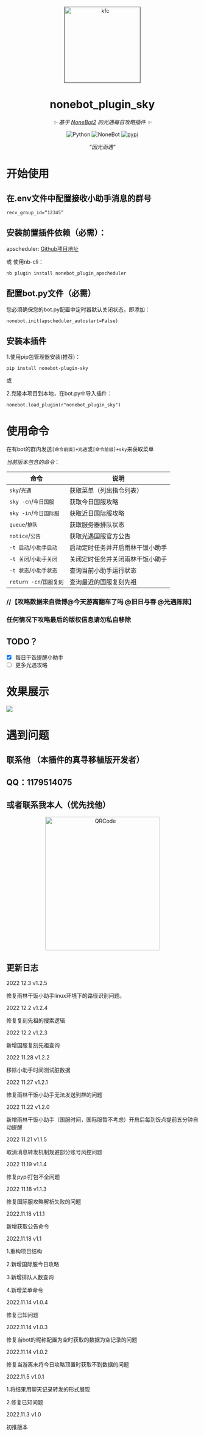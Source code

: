 <div align="center">

<p align="center">
  <a href=""><img src="https://img1.baidu.com/it/u=3563761161,679242917&fm=253&fmt=auto&app=138&f=PNG?w=360&h=360" width="200" height="200" alt="kfc"></a>
</p>

# nonebot_plugin_sky

_✨ 基于 [NoneBot2](https://v2.nonebot.dev/) 的光遇每日攻略插件 ✨_

<p align="center">
  <img src="https://img.shields.io/badge/python-3.8+-blue.svg" alt="Python">
  <img src="https://img.shields.io/badge/nonebot-2.0.0b4+-red.svg" alt="NoneBot">
  <a href="https://pypi.org/project/nonebot-plugin-sky/">
    <img src="https://badgen.net/pypi/v/nonebot-plugin-sky" alt="pypi">
  </a>
</p>

_“因光而遇”_

</div>

# 开始使用

## 在.env文件中配置接收小助手消息的群号

`recv_group_id=“12345”`

## 安装前置插件依赖（**必需**）：

apscheduler:
[Github项目地址](https://github.com/nonebot/plugin-apscheduler)

或 使用nb-cli：

`nb plugin install nonebot_plugin_apscheduler`

## 配置bot.py文件（必需）

您必须确保您的bot.py配置中定时器默认关闭状态，即添加：

`nonebot.init(apscheduler_autostart=False)`

## 安装本插件

1.使用pip包管理器安装(推荐)：

`pip install nonebot-plugin-sky`

或

2.克隆本项目到本地，在bot.py中导入插件：

`nonebot.load_plugin(r"nonebot_plugin_sky")`

# 使用命令

在有bot的群内发送`[命令前缀]+光遇`或`[命令前缀]+sky`来获取菜单

_当前版本包含的命令_：


| 命令                    | 说明                             |
| ------------------------- | ---------------------------------- |
| `sky`/`光遇`            | 获取菜单（列出指令列表）         |
| `sky -cn`/`今日国服`    | 获取今日国服攻略                 |
| `sky -in`/`今日国际服`  | 获取近日国际服攻略               |
| `queue`/`排队`          | 获取服务器排队状态               |
| `notice`/`公告`         | 获取光遇国服官方公告             |
| `-t 启动`/`小助手启动`  | 启动定时任务并开启雨林干饭小助手 |
| `-t 关闭`/`小助手关闭`  | 关闭定时任务并关闭雨林干饭小助手 |
| `-t 状态`/`小助手状态`  | 查询当前小助手运行状态           |
| `return -cn`/`国服复刻` | 查询最近的国服复刻先祖           |

### **//【攻略数据来自微博@今天游离翻车了吗 @旧日与春 @光遇陈陈】**

### **任何情况下攻略最后的版权信息请勿私自移除**

## TODO？

* [X]  每日干饭提醒小助手
* [ ]  更多光遇攻略

# 效果展示

![](.README_images/test.jpg)

# 遇到问题

## **联系他 （本插件的真寻移植版开发者）**

## **QQ：1179514075**

## **或者联系我本人（优先找他）**

<p align="center">
  <a href="https://github.com/"><img src="https://github.com/Kaguya233qwq/nonebot_plugin_alicdk_get/blob/main/.README_images/17623ac4.png?raw=true" width="300" height="350" alt="QRCode"></a>
</p>

## 更新日志

2022 12.3 v1.2.5

修复雨林干饭小助手linux环境下的路径识别问题。

2022 12.2 v1.2.4

修复复刻先祖的搜索逻辑

2022 12.2 v1.2.3

新增国服复刻先祖查询

2022 11.28 v1.2.2

移除小助手时间测试脏数据

2022 11.27 v1.2.1

修复雨林干饭小助手无法发送到群的问题

2022 11.22 v1.2.0

新增雨林干饭小助手（国服时间，国际服暂不考虑）开启后每到饭点提前五分钟自动提醒

2022 11.21 v1.1.5

取消消息转发机制规避部分账号风控问题

2022 11.19 v1.1.4

修复pypi打包不全问题

2022 11.18 v1.1.3

修复国际服攻略解析失败的问题

2022.11.18 v1.1.1

新增获取公告命令

2022.11.18 v1.1

1.重构项目结构

2.新增国际服今日攻略

3.新增排队人数查询

4.新增菜单命令

2022.11.14 v1.0.4

修复已知问题

2022.11.14 v1.0.3

修复当bot的昵称配置为空时获取的数据为空记录的问题

2022.11.14 v1.0.2

修复当游离未将今日攻略顶置时获取不到数据的问题

2022.11.5 v1.0.1

1.将结果用聊天记录转发的形式展现

2.修复已知问题

2022.11.3 v1.0

初推版本

